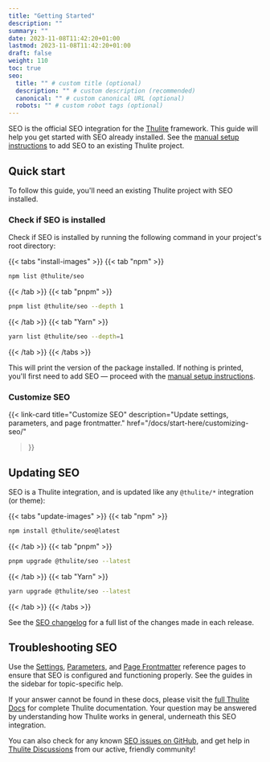 ```yaml
---
title: "Getting Started"
description: ""
summary: ""
date: 2023-11-08T11:42:20+01:00
lastmod: 2023-11-08T11:42:20+01:00
draft: false
weight: 110
toc: true
seo:
  title: "" # custom title (optional)
  description: "" # custom description (recommended)
  canonical: "" # custom canonical URL (optional)
  robots: "" # custom robot tags (optional)
---
```


SEO is the official SEO integration for the [Thulite](https://thulite.io/) framework. This guide will help you get started with SEO already installed. See the [manual setup instructions](/docs/start-here/manual-setup/) to add SEO to an existing Thulite project.

## Quick start

To follow this guide, you'll need an existing Thulite project with SEO installed.

### Check if SEO is installed

Check if SEO is installed by running the following command in your project's root directory:

{{< tabs "install-images" >}}
{{< tab "npm" >}}

```bash
npm list @thulite/seo
```

{{< /tab >}}
{{< tab "pnpm" >}}

```bash
pnpm list @thulite/seo --depth 1
```

{{< /tab >}}
{{< tab "Yarn" >}}

```bash
yarn list @thulite/seo --depth=1
```

{{< /tab >}}
{{< /tabs >}}

This will print the version of the package installed. If nothing is printed, you'll first need to add SEO — proceed with the [manual setup instructions](/docs/start-here/manual-setup/).

### Customize SEO

{{< link-card
  title="Customize SEO"
  description="Update settings, parameters, and page frontmatter."
  href="/docs/start-here/customizing-seo/"
>}}

## Updating SEO

SEO is a Thulite integration, and is updated like any `@thulite/*` integration (or theme):

{{< tabs "update-images" >}}
{{< tab "npm" >}}

```bash
npm install @thulite/seo@latest
```

{{< /tab >}}
{{< tab "pnpm" >}}

```bash
pnpm upgrade @thulite/seo --latest
```

{{< /tab >}}
{{< tab "Yarn" >}}

```bash
yarn upgrade @thulite/seo --latest
```

{{< /tab >}}
{{< /tabs >}}

See the [SEO changelog](https://github.com/thuliteio/seo/blob/main/CHANGELOG.md) for a full list of the changes made in each release.

## Troubleshooting SEO

Use the [Settings](/docs/reference/settings/), [Parameters](/docs/reference/parameters/), and [Page Frontmatter](/docs/reference/page-frontmatter/) reference pages to ensure that SEO is configured and functioning properly. See the guides in the sidebar for topic-specific help.

If your answer cannot be found in these docs, please visit the [full Thulite Docs](https://docs.thulite.io/) for complete Thulite documentation. Your question may be answered by understanding how Thulite works in general, underneath this SEO integration.

You can also check for any known [SEO issues on GitHub](https://github.com/thuliteio/seo/issues), and get help in [Thulite Discussions](https://github.com/thuliteio/thulite/discussions) from our active, friendly community!
